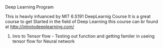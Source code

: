 Deep Learning Program

This is heavly infuanced by MIT 6.S191 DeepLearnig Course
It is a great course to get Started in the field of Deep Learning
this course can br found at http://introtodeeplearning.com/

1) Inro to Tensor flow - Testing out function and getting familer in useing tensor flow for Neural network
